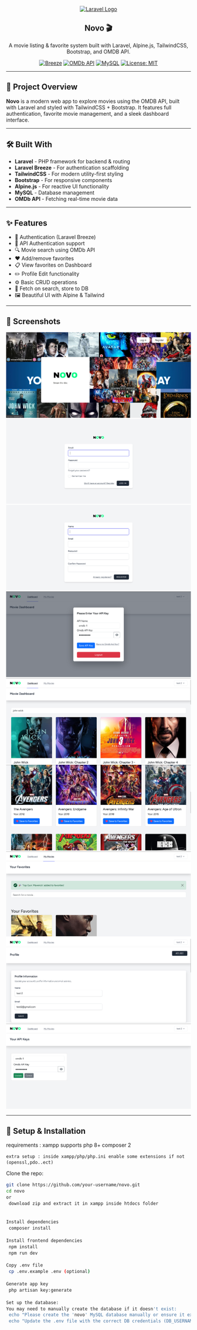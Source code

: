 <p align="center">
  <a href="https://laravel.com" target="_blank">
    <img src="https://raw.githubusercontent.com/laravel/art/master/logo-lockup/5%20SVG/2%20CMYK/1%20Full%20Color/laravel-logolockup-cmyk-red.svg" width="400" alt="Laravel Logo">
  </a>
</p>

<h2 align="center">Novo 🎬</h2>

<p align="center">A movie listing & favorite system built with Laravel, Alpine.js, TailwindCSS, Bootstrap, and OMDB API.</p>

<p align="center">
  <a href="#"><img src="https://img.shields.io/badge/Laravel-Breeze-red" alt="Breeze"></a>
  <a href="#"><img src="https://img.shields.io/badge/OMDb%20API-integrated-blue" alt="OMDb API"></a>
  <a href="#"><img src="https://img.shields.io/badge/MySQL-Backend-green" alt="MySQL"></a>
  <a href="#"><img src="https://img.shields.io/badge/License-MIT-yellow.svg" alt="License: MIT"></a>
</p>

---

## 🚀 Project Overview

**Novo** is a modern web app to explore movies using the OMDB API, built with Laravel and styled with TailwindCSS + Bootstrap. It features full authentication, favorite movie management, and a sleek dashboard interface.

---

## 🛠️ Built With

- **Laravel** - PHP framework for backend & routing
- **Laravel Breeze** - For authentication scaffolding
- **TailwindCSS** - For modern utility-first styling
- **Bootstrap** - For responsive components
- **Alpine.js** - For reactive UI functionality
- **MySQL** - Database management
- **OMDb API** - Fetching real-time movie data

---

## ✨ Features

- 🔐 Authentication (Laravel Breeze)
- 🔑 API Authentication support
- 🔍 Movie search using OMDb API
- ❤️ Add/remove favorites
- 📋 View favorites on Dashboard
- ✏️ Profile Edit functionality
- ⚙️ Basic CRUD operations
- 🔄 Fetch on search, store to DB
- 🖼️ Beautiful UI with Alpine & Tailwind

---


## 📸 Screenshots

<!-- Upload screenshots to GitHub or Imgur and replace the links below -->
![Dashboard](https://github.com/joyal777/Novo/blob/main/images/main.png?raw=true)
![Login](https://github.com/joyal777/Novo/blob/main/images/login.png?raw=true)
![Register](https://github.com/joyal777/Novo/blob/main/images/register.png?raw=true)
![API First](https://github.com/joyal777/Novo/blob/main/images/api-first.png?raw=true)
![Dashboard](https://github.com/joyal777/Novo/blob/main/images/dashboard.png?raw=true)
![Show Favorites](https://github.com/joyal777/Novo/blob/main/images/dashboard-showfav.png?raw=true)
![Favorites](https://github.com/joyal777/Novo/blob/main/images/favorites.png?raw=true)
![Profile](https://github.com/joyal777/Novo/blob/main/images/profile.png?raw=true)
![API Update](https://github.com/joyal777/Novo/blob/main/images/api-upd.png?raw=true)

---
## 🔧 Setup & Installation
requirements : 
    xampp supports php 8+
    composer 2

    extra setup : inside xampp/php/php.ini enable some extensions if not (openssl,pdo..ect)
Clone the repo:
   ```bash
   git clone https://github.com/your-username/novo.git
   cd novo
or
    download zip and extract it in xampp inside htdocs folder 
   

Install dependencies
    composer install
    
Install frontend dependencies
    npm install
    npm run dev
    
Copy .env file
    cp .env.example .env (optional)
    
Generate app key
    php artisan key:generate
    
Set up the database:
You may need to manually create the database if it doesn't exist:
    echo "Please create the 'novo' MySQL database manually or ensure it exists. get the .sql from project folder"
    echo "Update the .env file with the correct DB credentials (DB_USERNAME, DB_PASSWORD)"

